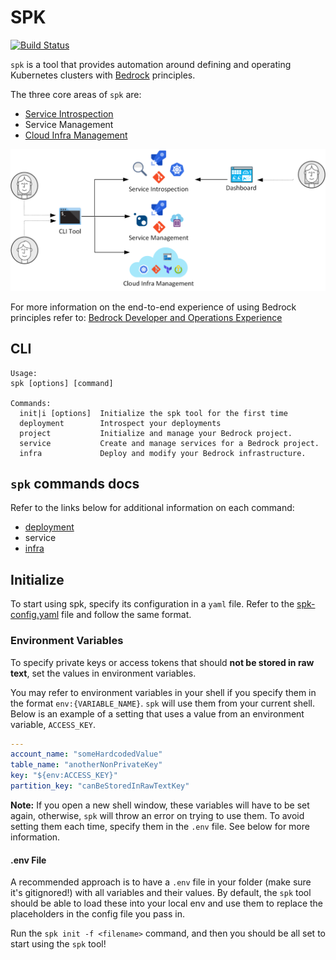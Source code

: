 # SPK

[![Build Status](https://dev.azure.com/epicstuff/bedrock/_apis/build/status/CatalystCode.spk?branchName=master)](https://dev.azure.com/epicstuff/bedrock/_build/latest?definitionId=128&branchName=master)

`spk` is a tool that provides automation around defining and operating
Kubernetes clusters with [Bedrock](https://github.com/microsoft/bedrock)
principles.

The three core areas of `spk` are:

- [Service Introspection](./docs/service-introspection.md)
- Service Management
- [Cloud Infra Management](./docs/cloud-infra-management.md)

![spk](./docs/images/spk.png)

For more information on the end-to-end experience of using Bedrock principles
refer to:
[Bedrock Developer and Operations Experience](https://github.com/CatalystCode/bedrock-end-to-end-dx)

## CLI

```
Usage:
spk [options] [command]

Commands:
  init|i [options]  Initialize the spk tool for the first time
  deployment        Introspect your deployments
  project           Initialize and manage your Bedrock project.
  service           Create and manage services for a Bedrock project.
  infra             Deploy and modify your Bedrock infrastructure.

```

## `spk` commands docs

Refer to the links below for additional information on each command:

- [deployment](./docs/service-introspection.md)
- service
- [infra](./docs/cloud-infra-management.md)

## Initialize

To start using spk, specify its configuration in a `yaml` file. Refer to the
[spk-config.yaml](./spk-config.yaml) file and follow the same format.

### Environment Variables

To specify private keys or access tokens that should **not be stored in raw
text**, set the values in environment variables.

You may refer to environment variables in your shell if you specify them in the
format `env:{VARIABLE_NAME}`. `spk` will use them from your current shell. Below
is an example of a setting that uses a value from an environment variable,
`ACCESS_KEY`.

```yaml
---
account_name: "someHardcodedValue"
table_name: "anotherNonPrivateKey"
key: "${env:ACCESS_KEY}"
partition_key: "canBeStoredInRawTextKey"
```

**Note:** If you open a new shell window, these variables will have to be set
again, otherwise, `spk` will throw an error on trying to use them. To avoid
setting them each time, specify them in the `.env` file. See below for more
information.

#### .env File

A recommended approach is to have a `.env` file in your folder (make sure it's
gitignored!) with all variables and their values. By default, the `spk` tool
should be able to load these into your local env and use them to replace the
placeholders in the config file you pass in.

Run the `spk init -f <filename>` command, and then you should be all set to
start using the `spk` tool!
